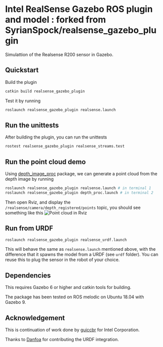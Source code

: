 # Intel RealSense Gazebo ROS plugin and model : forked from SyrianSpock/realsense_gazebo_plugin

Simulattion of the Realsense R200 sensor in Gazebo.

## Quickstart

Build the plugin
```bash
catkin build realsense_gazebo_plugin
```

Test it by running
```bash
roslaunch realsense_gazebo_plugin realsense.launch
```

## Run the unittests

After building the plugin, you can run the unittests
```bash
rostest realsense_gazebo_plugin realsense_streams.test
```

## Run the point cloud demo

Using [depth_image_proc](http://wiki.ros.org/depth_image_proc) package, we can generate a point cloud from the depth image by running
```bash
roslaunch realsense_gazebo_plugin realsense.launch # in terminal 1
roslaunch realsense_gazebo_plugin depth_proc.launch # in terminal 2
```

Then open Rviz, and display the `/realsense/camera/depth_registered/points` topic, you should see something like this
![Point cloud in Rviz](doc/pointcloud.png)

## Run from URDF

```bash
roslaunch realsense_gazebo_plugin realsense_urdf.launch
```

This will behave the same as `realsense.launch` mentioned above, with the difference that it spawns the model from a URDF (see `urdf` folder).
You can reuse this to plug the sensor in the robot of your choice.

## Dependencies

This requires Gazebo 6 or higher and catkin tools for building.

The package has been tested on ROS melodic on Ubuntu 18.04 with Gazebo 9.

## Acknowledgement

This is continuation of work done by [guiccbr](https://github.com/guiccbr/) for Intel Corporation.

Thanks to [Danfoa](https://github.com/Danfoa) for contributing the URDF integration.
